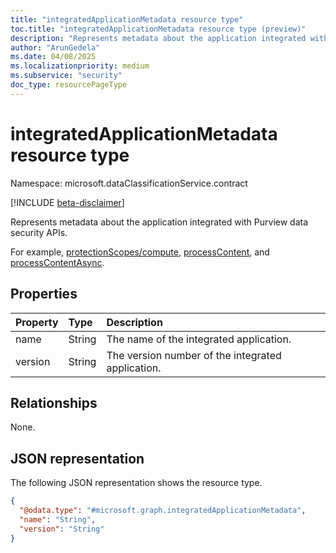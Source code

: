 ```yaml
---
title: "integratedApplicationMetadata resource type"
toc.title: "integratedApplicationMetadata resource type (preview)"
description: "Represents metadata about the application integrated with Purview data security APIs."
author: "ArunGedela"
ms.date: 04/08/2025
ms.localizationpriority: medium
ms.subservice: "security"
doc_type: resourcePageType
---
```


# integratedApplicationMetadata resource type

Namespace: microsoft.dataClassificationService.contract

[!INCLUDE [beta-disclaimer](../../includes/beta-disclaimer.md)]

Represents metadata about the application integrated with Purview data security APIs.

For example, [protectionScopes/compute](./../api/userprotectionscopecontainer-compute.md), [processContent](../api/userdatasecurityandgovernance-processcontent.md), and [processContentAsync](./../api/tenantdatasecurityandgovernance-processcontentasync.md).

## Properties

| Property | Type   | Description                                      |
| :------- | :----- | :----------------------------------------------- |
| name     | String | The name of the integrated application.        |
| version  | String | The version number of the integrated application. |

## Relationships

None.

## JSON representation

The following JSON representation shows the resource type.
<!-- {
  "blockType": "resource",
  "@odata.type": "microsoft.graph.integratedApplicationMetadata",
  "openType": false
}-->
``` json
{
  "@odata.type": "#microsoft.graph.integratedApplicationMetadata",
  "name": "String",
  "version": "String"
}
```
